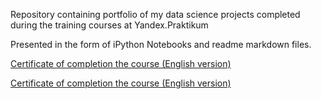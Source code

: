Repository containing portfolio of my data science projects completed during the training courses at Yandex.Praktikum

Presented in the form of iPython Notebooks and readme markdown files.

[Certificate of completion the course (English version)](https://github.com/Polyksena/practicum_projects/blob/main/yandex_ds_sertificate_eng.pdf)

[Certificate of completion the course (English version)](https://github.com/Polyksena/practicum_projects/blob/main/yandex_ds_sertificate_ru.pdf)
